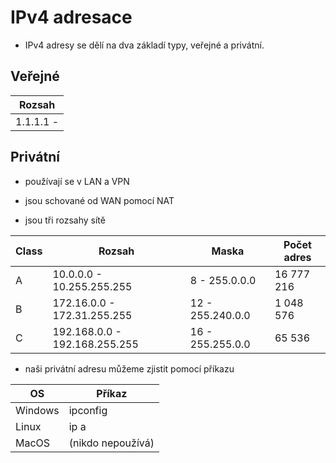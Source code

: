 # IPv4 adresace

- IPv4 adresy se dělí na dva základí typy, veřejné a privátní.

## Veřejné

|Rozsah|
|---|
|1.1.1.1 - 

## Privátní

- používají se v LAN a VPN

- jsou schované od WAN pomocí NAT

- jsou tři rozsahy sítě

|Class|Rozsah|Maska|Počet adres|
|---|---|---|---|
|A|10.0.0.0 - 10.255.255.255|8 - 255.0.0.0|16 777 216|
|B|172.16.0.0 - 172.31.255.255|12 - 255.240.0.0|1 048 576|
|C|192.168.0.0 - 192.168.255.255|16 - 255.255.0.0|65 536|

- naši privátní adresu můžeme zjistit pomocí příkazu

|OS|Příkaz|
|---|---|
|Windows| ipconfig|
|Linux| ip a|
|MacOS| (nikdo nepoužívá)|
